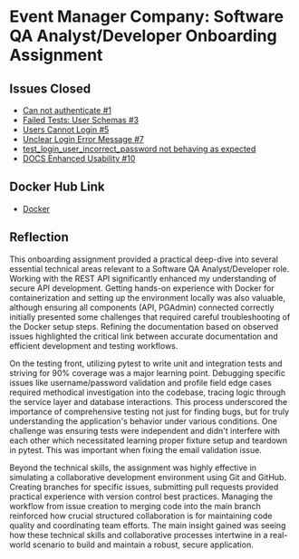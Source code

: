 # Event Manager Company: Software QA Analyst/Developer Onboarding Assignment

## Issues Closed

- [Can not authenticate #1](https://github.com/fjp9/event_manager/issues/1)
- [Failed Tests: User Schemas #3](https://github.com/fjp9/event_manager/issues/3)
- [Users Cannot Login #5](https://github.com/fjp9/event_manager/issues/5)
- [Unclear Login Error Message #7](https://github.com/fjp9/event_manager/issues/7)
- [test_login_user_incorrect_password not behaving as expected](https://github.com/fjp9/event_manager/issues/8)
- [DOCS Enhanced Usability #10](https://github.com/fjp9/event_manager/issues/10)

## Docker Hub Link

- [Docker]()

## Reflection

This onboarding assignment provided a practical deep-dive into several essential technical areas relevant to a Software QA Analyst/Developer role. Working with the REST API significantly enhanced my understanding of secure API development. Getting hands-on experience with Docker for containerization and setting up the environment locally was also valuable, although ensuring all components (API, PGAdmin) connected correctly initially presented some challenges that required careful troubleshooting of the Docker setup steps. Refining the documentation based on observed issues highlighted the critical link between accurate documentation and efficient development and testing workflows.

On the testing front, utilizing pytest to write unit and integration tests and striving for 90% coverage was a major learning point. Debugging specific issues like username/password validation and profile field edge cases required methodical investigation into the codebase, tracing logic through the service layer and database interactions. This process underscored the importance of comprehensive testing not just for finding bugs, but for truly understanding the application's behavior under various conditions. One challenge was ensuring tests were independent and didn't interfere with each other which necessitated learning proper fixture setup and teardown in pytest. This was important when fixing the email validation issue.

Beyond the technical skills, the assignment was highly effective in simulating a collaborative development environment using Git and GitHub. Creating branches for specific issues, submitting pull requests provided practical experience with version control best practices. Managing the workflow from issue creation to merging code into the main branch reinforced how crucial structured collaboration is for maintaining code quality and coordinating team efforts. The main insight gained was seeing how these technical skills and collaborative processes intertwine in a real-world scenario to build and maintain a robust, secure application.
